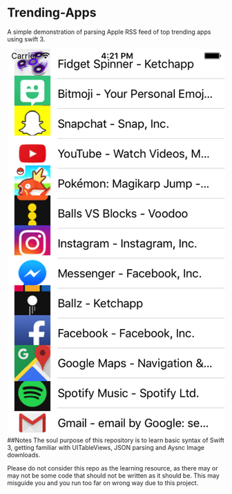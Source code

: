 # Trending-Apps
A simple demonstration of parsing Apple RSS feed of top trending apps using swift 3.

![alt text](https://github.com/iOSCuriosity/Trending-Apps/blob/master/Trending%20Apps/preview.png)
##Notes
The soul purpose of this repository is to learn basic syntax of Swift 3, getting familiar with UITableViews, JSON parsing and Aysnc Image downloads.
 
Please do not consider this repo as the learning resource, as there may or may not be some code that should not be written as it should be. This may misguide you and you run too far on wrong way due to this project.
